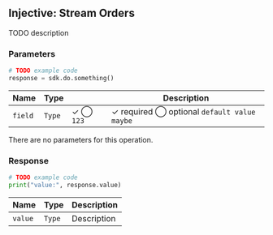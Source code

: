 ## Injective: Stream Orders

TODO description

### Parameters

```python
# TODO example code
response = sdk.do.something()
```

| Name | Type | | Description |
| - | - | - | - |
| `field` | `Type` | ✓ ◯ `123` | ✓ required ◯ optional `default value maybe` |

There are no parameters for this operation.

### Response

```python
# TODO example code
print("value:", response.value)
```

| Name | Type | Description |
| - | - | - |
| `value` | `Type` | Description |
